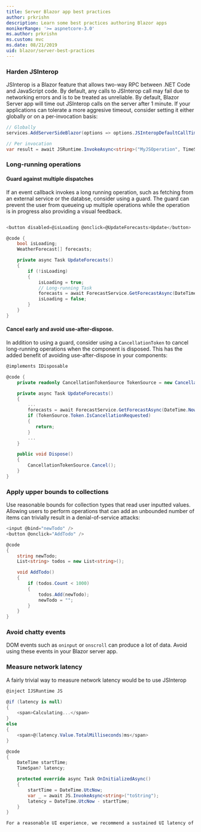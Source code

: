 ```yaml
---
title: Server Blazor app best practices
author: prkrishn
description: Learn some best practices authoring Blazor apps
monikerRange: '>= aspnetcore-3.0'
ms.author: prkrishn
ms.custom: mvc
ms.date: 08/21/2019
uid: blazor/server-best-practices
---
```


### Harden JSInterop

JSInterop is a Blazor feature that allows two-way RPC between .NET Code and JavaScript code. By default, any calls to JSInterop call may fail due to networking errors and is to be treated as unreliable. By default, Blazor Server app will time out JSInterop calls on the server after 1 minute. If your applications can tolerate a more aggresive timeout, consider setting it either globally or on a per-invocation basis:

```C#
// Globally
services.AddServerSideBlazor(options => options.JSInteropDefaultCallTimeout = TimeSpan.FromSeconds(10));

// Per invocation
var result = await JSRuntime.InvokeAsync<string>("MyJSOperation", TimeSpan.FromSeconds(8), new[] { "Arg1" });
```

### Long-running operations

#### Guard against multiple dispatches
If an event callback invokes a long running operation, such as fetching from an external service or the databse, consider using a guard. The guard can prevent the user from queueing up multiple operations while the operation is in progress also providing a visual feedback.

```C#

<button disabled=@isLoading @onclick=@UpdateForecasts>Update</button>

@code {
    bool isLoading;
    WeatherForecast[] forecasts;

    private async Task UpdateForecasts()
    {
        if (!isLoading)
        {
            isLoading = true;
            // Long-running Task
            forecasts = await ForecastService.GetForecastAsync(DateTime.Now);
            isLoading = false;
        }
    }
}
```

#### Cancel early and avoid use-after-dispose.
In addition to using a guard, consider using a `CancellationToken` to cancel long-running operations when the component is disposed. This has the added benefit of avoiding use-after-dispose in your components:

```C#
@implements IDisposable

@code {
    private readonly CancellationTokenSource TokenSource = new CancellationTokenSource();

    private async Task UpdateForecasts()
    {
        ...
        forecasts = await ForecastService.GetForecastAsync(DateTime.Now, TokenSource.Token);
        if (TokenSource.Token.IsCancellationRequested)
        {
           return;
        }
        ...
    }

    public void Dispose()
    {
        CancellationTokenSource.Cancel();
    }
}
```

### Apply upper bounds to collections

Use reasonable bounds for collection types that read user inputted values. Allowing users to perform operations that can add an unbounded number of items can trivially result in a denial-of-service attacks:

```C#
<input @bind="newTodo" />
<button @onclick="AddTodo" />

@code
{
    string newTodo;
    List<string> todos = new List<string>();

    void AddTodo()
    {
        if (todos.Count < 1000)
        {
            todos.Add(newTodo);
            newTodo = "";
        }
    }
}
```

### Avoid chatty events

DOM events such as `oninput` or `onscroll` can produce a lot of data. Avoid using these events in your Blazor server app.

### Measure network latency

A fairly trivial way to measure network latency would be to use JSInterop

```C#
@inject IJSRuntime JS

@if (latency is null)
{
    <span>Calculating...</span>
}
else
{
    <span>@(latency.Value.TotalMilliseconds)ms</span>
}

@code
{
    DateTime startTime;
    TimeSpan? latency;

    protected override async Task OnInitializedAsync()
    {
        startTime = DateTime.UtcNow;
        var _ = await JS.InvokeAsync<string>("toString");
        latency = DateTime.UtcNow - startTime;
    }
}

For a reasonable UI experience, we recommend a sustained UI latency of 250ms or lower.
